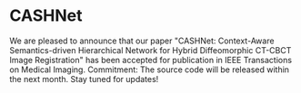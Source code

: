 # CASHNet
We are pleased to announce that our paper "CASHNet: Context-Aware Semantics-driven Hierarchical Network for Hybrid Diffeomorphic CT-CBCT Image Registration" has been accepted for publication in IEEE Transactions on Medical Imaging.
Commitment: The source code will be released within the next month. Stay tuned for updates!
